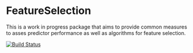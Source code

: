 # FeatureSelection

This is a work in progress package that aims to provide common measures to asses predictor performance as well as algorithms for feature selection.

[![Build Status](https://travis-ci.org/Evizero/FeatureSelection.jl.svg?branch=master)](https://travis-ci.org/Evizero/FeatureSelection.jl)
